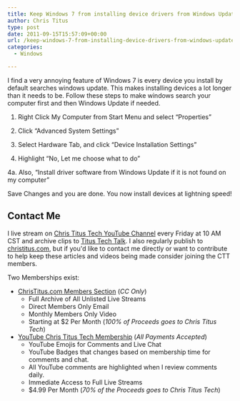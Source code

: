 ```yaml
---
title: Keep Windows 7 from installing device drivers from Windows Update
author: Chris Titus
type: post
date: 2011-09-15T15:57:09+00:00
url: /keep-windows-7-from-installing-device-drivers-from-windows-update/
categories:
  - Windows

---
```

I find a very annoying feature of Windows 7 is every device you install by default searches windows update. This makes installing devices a lot longer than it needs to be. Follow these steps to make windows search your computer first and then Windows Update if needed.<!--more-->

1. Right Click My Computer from Start Menu and select &#8220;Properties&#8221;
  
2. Click &#8220;Advanced System Settings&#8221;
  
3. Select Hardware Tab, and click &#8220;Device Installation Settings&#8221;
  
4. Highlight &#8220;No, Let me choose what to do&#8221;
  
4a. Also, &#8220;Install driver software from Windows Update if it is not found on my computer&#8221;

Save Changes and you are done. You now install devices at lightning speed!

## Contact Me

I live stream on [Chris Titus Tech YouTube Channel][1] every Friday at 10 AM CST and archive clips to [Titus Tech Talk][2]. I also regularly publish to [christitus.com][3], but if you'd like to contact me directly or want to contribute to help keep these articles and videos being made consider joining the CTT members. 

Two Memberships exist:
- [ChrisTitus.com Members Section][4] (_CC Only_)
  - Full Archive of All Unlisted Live Streams
  - Direct Members Only Email
  - Monthly Members Only Video
  - Starting at $2 Per Month (_100% of Proceeds goes to Chris Titus Tech_)
- [YouTube Chris Titus Tech Membership][5] (_All Payments Accepted_)
  - YouTube Emojis for Comments and Live Chat
  - YouTube Badges that changes based on membership time for comments and chat.
  - All YouTube comments are highlighted when I review comments daily. 
  - Immediate Access to Full Live Streams
  - $4.99 Per Month (_70% of the Proceeds goes to Chris Titus Tech_)

 [1]: https://www.youtube.com/c/ChrisTitusTech
 [2]: https://www.youtube.com/c/ChrisTitusTechStreams
 [3]: https://christitus.com/
 [4]: https://portal.christitus.com
 [5]: https://links.christitus.com/join